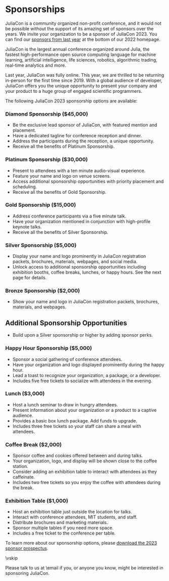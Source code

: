 
# Sponsorships
JuliaCon is a community organized non-profit conference, and it would not be possible without the support of its amazing set of sponsors over the years.
We invite your organization to be a sponsor of JuliaCon 2023. You can find our [sponsors from last year](https://juliacon.org/2022/) at the bottom of our 2022 homepage.

JuliaCon is the largest annual conference organized around Julia, the fastest high-performance open source computing language for machine learning, artificial intelligence, life sciences, robotics, algorithmic trading, real-time analytics and more.

Last year, JuliaCon was fully online. This year, we are thrilled to be returning in-person for the first time since 2019. With a global audience of developer, JuliaCon offers you the unique opportunity to present your company and your product to a huge group of engaged scientific programmers.

The following JuliaCon 2023 sponsorship options are available:

### Diamond Sponsorship (\$45,000)
* Be the exclusive lead sponsor of JuliaCon, with featured mention and placement.
* Have a dedicated tagline for conference reception and dinner.
* Address the participants during the reception, a unique opportunity.
* Receive all the benefits of Platinum Sponsorship.

### Platinum Sponsorship (\$30,000)
* Present to attendees with a ten minute audio-visual experience.
* Feature your name and logo on venue screens.
* Access additional sponsorship opportunities with priority placement and scheduling.
* Receive all the benefits of Gold Sponsorship.

### Gold Sponsorship (\$15,000)
* Address conference participants via a five minute talk.
* Have your organization mentioned in conjunction with high-profile keynote talks.
* Receive all the benefits of Silver Sponsorship.

### Silver Sponsorship (\$5,000)
* Display your name and logo prominently in JuliaCon registration packets, brochures,
materials, webpages, and social media.
* Unlock access to additional sponsorship opportunities including exhibition booths,
coffee breaks, lunches, or happy hours. See the next page for details.

### Bronze Sponsorship (\$2,000)
* Show your name and logo in JuliaCon registration packets, brochures, materials, and
webpages.

## Additional Sponsorship Opportunities
* Build upon a Silver sponsorship or higher by adding sponsor perks.

### Happy Hour Sponsorship (\$5,000)
* Sponsor a social gathering of conference attendees.
* Have your organization and logo displayed prominently during the happy hour.
* Lead a toast to recognize your organization, a package, or a developer.
* Includes five free tickets to socialize with attendees in the evening.

### Lunch (\$3,000)
* Host a lunch seminar to draw in hungry attendees.
* Present information about your organization or a product to a captive audience.
* Provides a basic box lunch package. Add funds to upgrade.
* Includes three free tickets so your staff can share a meal with attendees.

### Coffee Break (\$2,000)
* Sponsor coffee and cookies offered between and during talks.
* Your organization, logo, and display will be shown close to the coffee station.
* Consider adding an exhibition table to interact with attendees as they caffeinate.
* Includes two free tickets so you enjoy the coffee with attendees during the break.

### Exhibition Table (\$1,000)
* Host an exhibition table just outside the location for talks.
* Interact with conference attendees, MIT students, and staff.
* Distribute brochures and marketing materials.
* Sponsor multiple tables if you need more space.
* Includes a free ticket to the conference per table.

To learn more about our sponsorship options, please [download the 2023 sponsor prospectus](https://drive.google.com/file/d/10nfuvtkXX9gbnSempt_JeUOofwmG5aOU/view).

\vskip

Please talk to us at \email if you, or anyone you know, might be interested in sponsoring JuliaCon.

